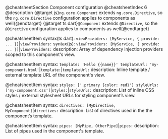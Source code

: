 @cheatsheetSection
Component configuration
@cheatsheetIndex 6
@description
{@target js}`ng.core.Component` extends `ng.core.Directive`,
so the `ng.core.Directive` configuration applies to components as well{@endtarget}
{@target ts dart}`@Component` extends `@Directive`,
so the `@Directive` configuration applies to components as well{@endtarget}

@cheatsheetItem
syntax(ts dart):
`viewProviders: [MyService, { provide: ... }]`|`viewProviders:`
syntax(js):
`viewProviders: [MyService, { provide: ... }]`|`viewProviders:`
description:
Array of dependency injection providers scoped to this component's view.


@cheatsheetItem
syntax:
`template: 'Hello {{name}}'
templateUrl: 'my-component.html'`|`template:`|`templateUrl:`
description:
Inline template / external template URL of the component's view.


@cheatsheetItem
syntax:
`styles: ['.primary {color: red}']
styleUrls: ['my-component.css']`|`styles:`|`styleUrls:`
description:
List of inline CSS styles / external stylesheet URLs for styling component’s view.


@cheatsheetItem
syntax:
`directives: [MyDirective, MyComponent]`|`directives:`
description:
List of directives used in the the component’s template.


@cheatsheetItem
syntax:
`pipes: [MyPipe, OtherPipe]`|`pipes:`
description:
List of pipes used in the component's template.
